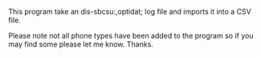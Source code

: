 This program take an dis-sbcsu:,optidat; log file and imports it into a CSV file.

Please note not all phone types have been added to the program so if you may find some please let me know. Thanks. 
